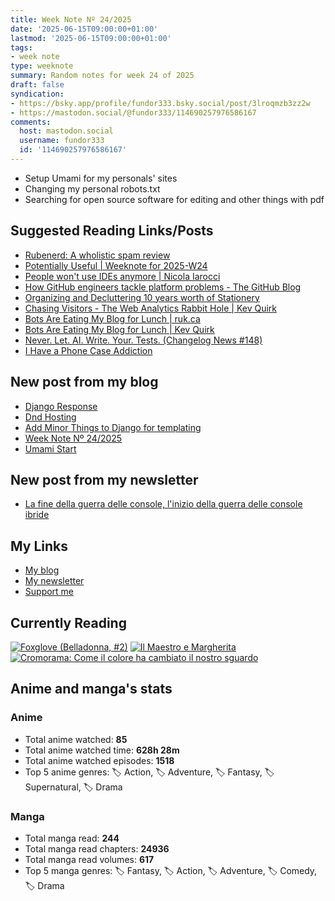 ```yaml
---
title: Week Note Nº 24/2025
date: '2025-06-15T09:00:00+01:00'
lastmod: '2025-06-15T09:00:00+01:00'
tags:
- week note
type: weeknote
summary: Random notes for week 24 of 2025
draft: false
syndication:
- https://bsky.app/profile/fundor333.bsky.social/post/3lroqmzb3zz2w
- https://mastodon.social/@fundor333/114690257976586167
comments:
  host: mastodon.social
  username: fundor333
  id: '114690257976586167'
---
```


- Setup Umami for my personals' sites
- Changing my personal robots.txt
- Searching for open source software for editing and other things with pdf

## Suggested Reading Links/Posts
- [Rubenerd: A wholistic spam review](https://rubenerd.com/a-wholistic-spam-review/?utm_source=fundor333.com)
- [Potentially Useful | Weeknote for 2025-W24](https://www.eamoncaddigan.net/posts/weeknotes/2025-w24/?utm_source=fundor333.com)
- [People won't use IDEs anymore | Nicola Iarocci](https://nicolaiarocci.com/people-wont-use-ides-anymore/?utm_source=fundor333.com)
- [How GitHub engineers tackle platform problems - The GitHub Blog](https://github.blog/engineering/infrastructure/how-github-engineers-tackle-platform-problems/?utm_source=fundor333.com)
- [Organizing and Decluttering 10 years worth of Stationery](https://thepenguinpost.substack.com/p/organizing-and-decluttering-10-years?utm_source=fundor333.com)
- [Chasing Visitors - The Web Analytics Rabbit Hole | Kev Quirk](https://kevquirk.com/blog/chasing-visitors-the-web-analytics-rabbit-hole?utm_source=fundor333.com)
- [Bots Are Eating My Blog for Lunch | ruk.ca](https://ruk.ca/content/bots-are-eating-my-blog-lunch?utm_source=fundor333.com)
- [Bots Are Eating My Blog for Lunch | Kev Quirk](https://kevquirk.com/blog/bots-are-eating-my-blog-for-lunch?utm_source=fundor333.com)
- [Never. Let. AI. Write. Your. Tests. (Changelog News #148)](https://changelog.com/news/148?utm_source=fundor333.com)
- [I Have a Phone Case Addiction](https://mtwb.blog/i-have-a-phone-case-addiction/?utm_source=fundor333.com)
## New post from my blog
- [Django Response](https://fundor333.com/micro/2025/06/django-response/?utm_source=fundor333.com)
- [Dnd Hosting](https://fundor333.com/micro/2025/06/dnd-hosting/?utm_source=fundor333.com)
- [Add Minor Things to Django for templating](https://fundor333.com/post/2025/add-minor-things-to-django/?utm_source=fundor333.com)
- [Week Note Nº 24/2025](https://fundor333.com/weeknotes/2025/24/?utm_source=fundor333.com)
- [Umami Start](https://fundor333.com/micro/2025/06/umami-start/?utm_source=fundor333.com)
## New post from my newsletter
- [La fine della guerra delle console, l'inizio della guerra delle console ibride](https://newsletter.digitaltearoom.com/la-fine-della-guerra-delle-console-linizio-della-guerra-delle-console-ibride/?utm_source=fundor333.com)

## My Links
- [My blog](https://www.fundor333.com)
- [My newsletter](https://newsletter.digitaltearoom.com)
- [Support me](https://ko-fi.com/fundor333)

## Currently Reading
[![Foxglove (Belladonna, #2)](https://i.gr-assets.com/images/S/compressed.photo.goodreads.com/books/1714663422l/211170617._SX98_.jpg)](https://www.goodreads.com/review/show/7583111149?utm_medium=api&utm_source=rss) [![Il Maestro e Margherita](https://i.gr-assets.com/images/S/compressed.photo.goodreads.com/books/1449182290l/28095021._SX98_.jpg)](https://www.goodreads.com/review/show/7613476820?utm_medium=api&utm_source=rss) [![Cromorama: Come il colore ha cambiato il nostro sguardo](https://i.gr-assets.com/images/S/compressed.photo.goodreads.com/books/1505808761l/36266532._SX98_.jpg)](https://www.goodreads.com/review/show/5993206761?utm_medium=api&utm_source=rss)

## Anime and manga's stats

### **Anime**
- Total anime watched: **85**
- Total anime watched time: **628h 28m**
- Total anime watched episodes: **1518**
- Top 5 anime genres: 🏷️ Action, 🏷️ Adventure, 🏷️ Fantasy, 🏷️ Supernatural, 🏷️ Drama

### **Manga**
- Total manga read: **244**
- Total manga read chapters: **24936**
- Total manga read volumes: **617**
- Top 5 manga genres: 🏷️ Fantasy, 🏷️ Action, 🏷️ Adventure, 🏷️ Comedy, 🏷️ Drama
